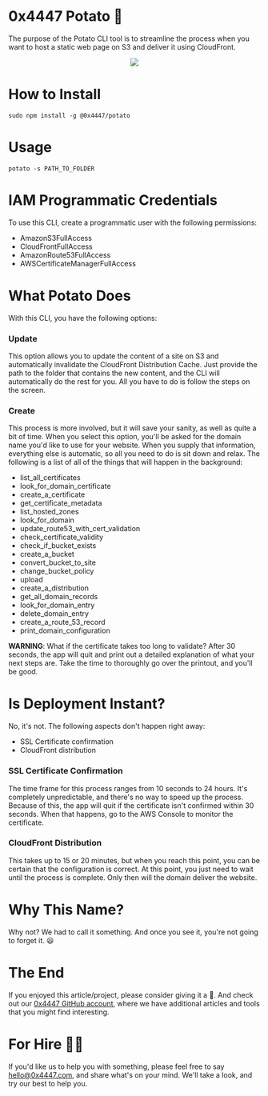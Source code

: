 # 0x4447 Potato 🥔

The purpose of the Potato CLI tool is to streamline the process when you want to host a static web page on S3 and deliver it using CloudFront.

<div align="center">
	<img src="https://raw.githubusercontent.com/0x4447/0x4447-cli-potato/master/assets/main.png">
</div>

# How to Install

```
sudo npm install -g @0x4447/potato
```

# Usage

```
potato -s PATH_TO_FOLDER
```

# IAM Programmatic Credentials

To use this CLI, create a programmatic user with the following permissions:

- AmazonS3FullAccess
- CloudFrontFullAccess
- AmazonRoute53FullAccess
- AWSCertificateManagerFullAccess

# What Potato Does

With this CLI, you have the following options:

### Update

This option allows you to update the content of a site on S3 and automatically invalidate the CloudFront Distribution Cache. Just provide the path to the folder that contains the new content, and the CLI will automatically do the rest for you. All you have to do is follow the steps on the screen.

### Create

This process is more involved, but it will save your sanity, as well as quite a bit of time. When you select this option, you'll be asked for the domain name you'd like to use for your website. When you supply that information, everything else is automatic, so all you need to do is sit down and relax. The following is a list of all of the things that will happen in the background:

- list_all_certificates
- look_for_domain_certificate
- create_a_certificate
- get_certificate_metadata
- list_hosted_zones
- look_for_domain
- update_route53_with_cert_validation
- check_certificate_validity
- check_if_bucket_exists
- create_a_bucket
- convert_bucket_to_site
- change_bucket_policy
- upload
- create_a_distribution
- get_all_domain_records
- look_for_domain_entry
- delete_domain_entry
- create_a_route_53_record
- print_domain_configuration

**WARNING**: What if the certificate takes too long to validate? After 30 seconds, the app will quit and print out a detailed explanation of what your next steps are. Take the time to thoroughly go over the printout, and you'll be good.

# Is Deployment Instant?

No, it's not. The following aspects don't happen right away:

- SSL Certificate confirmation
- CloudFront distribution

### SSL Certificate Confirmation

The time frame for this process ranges from 10 seconds to 24 hours. It's completely unpredictable, and there's no way to speed up the process. Because of this, the app will quit if the certificate isn't confirmed within 30 seconds. When that happens, go to the AWS Console to monitor the certificate.

### CloudFront Distribution

This takes up to 15 or 20 minutes, but when you reach this point, you can be certain that the configuration is correct. At this point, you just need to wait until the process is complete. Only then will the domain deliver the website.

# Why This Name?

Why not? We had to call it something. And once you see it, you're not going to forget it. 😃

# The End

If you enjoyed this article/project, please consider giving it a 🌟. And check out our [0x4447 GitHub account](https://github.com/0x4447), where we have additional articles and tools that you might find interesting.

# For Hire 👨‍💻

If you'd like us to help you with something, please feel free to say hello@0x4447.com, and share what's on your mind. We'll take a look, and try our best to help you.



